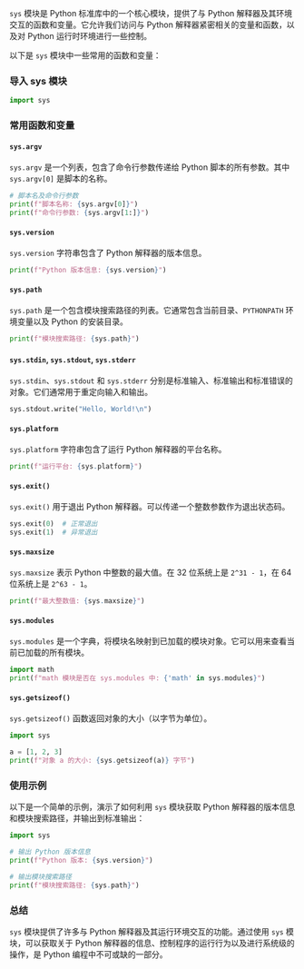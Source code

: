 `sys` 模块是 Python 标准库中的一个核心模块，提供了与 Python 解释器及其环境交互的函数和变量。它允许我们访问与 Python 解释器紧密相关的变量和函数，以及对 Python 运行时环境进行一些控制。

以下是 `sys` 模块中一些常用的函数和变量：

### 导入 sys 模块

```python
import sys
```

### 常用函数和变量

#### `sys.argv`

`sys.argv` 是一个列表，包含了命令行参数传递给 Python 脚本的所有参数。其中 `sys.argv[0]` 是脚本的名称。

```python
# 脚本名及命令行参数
print(f"脚本名称: {sys.argv[0]}")
print(f"命令行参数: {sys.argv[1:]}")
```

#### `sys.version`

`sys.version` 字符串包含了 Python 解释器的版本信息。

```python
print(f"Python 版本信息: {sys.version}")
```

#### `sys.path`

`sys.path` 是一个包含模块搜索路径的列表。它通常包含当前目录、`PYTHONPATH` 环境变量以及 Python 的安装目录。

```python
print(f"模块搜索路径: {sys.path}")
```

#### `sys.stdin`, `sys.stdout`, `sys.stderr`

`sys.stdin`、`sys.stdout` 和 `sys.stderr` 分别是标准输入、标准输出和标准错误的对象。它们通常用于重定向输入和输出。

```python
sys.stdout.write("Hello, World!\n")
```

#### `sys.platform`

`sys.platform` 字符串包含了运行 Python 解释器的平台名称。

```python
print(f"运行平台: {sys.platform}")
```

#### `sys.exit()`

`sys.exit()` 用于退出 Python 解释器。可以传递一个整数参数作为退出状态码。

```python
sys.exit(0)  # 正常退出
sys.exit(1)  # 异常退出
```

#### `sys.maxsize`

`sys.maxsize` 表示 Python 中整数的最大值。在 32 位系统上是 `2^31 - 1`，在 64 位系统上是 `2^63 - 1`。

```python
print(f"最大整数值: {sys.maxsize}")
```

#### `sys.modules`

`sys.modules` 是一个字典，将模块名映射到已加载的模块对象。它可以用来查看当前已加载的所有模块。

```python
import math
print(f"math 模块是否在 sys.modules 中: {'math' in sys.modules}")
```

#### `sys.getsizeof()`

`sys.getsizeof()` 函数返回对象的大小（以字节为单位）。

```python
import sys

a = [1, 2, 3]
print(f"对象 a 的大小: {sys.getsizeof(a)} 字节")
```

### 使用示例

以下是一个简单的示例，演示了如何利用 `sys` 模块获取 Python 解释器的版本信息和模块搜索路径，并输出到标准输出：

```python
import sys

# 输出 Python 版本信息
print(f"Python 版本: {sys.version}")

# 输出模块搜索路径
print(f"模块搜索路径: {sys.path}")
```

### 总结

`sys` 模块提供了许多与 Python 解释器及其运行环境交互的功能。通过使用 `sys` 模块，可以获取关于 Python 解释器的信息、控制程序的运行行为以及进行系统级的操作，是 Python 编程中不可或缺的一部分。